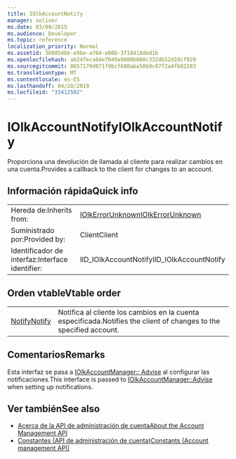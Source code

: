```yaml
---
title: IOlkAccountNotify
manager: soliver
ms.date: 03/09/2015
ms.audience: Developer
ms.topic: reference
localization_priority: Normal
ms.assetid: 360854bb-e9be-a784-e80b-3f18418ded1b
ms.openlocfilehash: ab24feca84e7049a9800b860c332db52d19cf929
ms.sourcegitcommit: 8657170d071f9bcf680aba50b9c07f2a4fb82283
ms.translationtype: MT
ms.contentlocale: es-ES
ms.lasthandoff: 04/28/2019
ms.locfileid: "33412502"
---
```

# <a name="iolkaccountnotify"></a><span data-ttu-id="bea5f-102">IOlkAccountNotify</span><span class="sxs-lookup"><span data-stu-id="bea5f-102">IOlkAccountNotify</span></span>

<span data-ttu-id="bea5f-103">Proporciona una devolución de llamada al cliente para realizar cambios en una cuenta.</span><span class="sxs-lookup"><span data-stu-id="bea5f-103">Provides a callback to the client for changes to an account.</span></span>
  
## <a name="quick-info"></a><span data-ttu-id="bea5f-104">Información rápida</span><span class="sxs-lookup"><span data-stu-id="bea5f-104">Quick info</span></span>

|||
|:-----|:-----|
|<span data-ttu-id="bea5f-105">Hereda de:</span><span class="sxs-lookup"><span data-stu-id="bea5f-105">Inherits from:</span></span>  <br/> |[<span data-ttu-id="bea5f-106">IOlkErrorUnknown</span><span class="sxs-lookup"><span data-stu-id="bea5f-106">IOlkErrorUnknown</span></span>](iolkerrorunknown.md) <br/> |
|<span data-ttu-id="bea5f-107">Suministrado por:</span><span class="sxs-lookup"><span data-stu-id="bea5f-107">Provided by:</span></span>  <br/> | <span data-ttu-id="bea5f-108">Client</span><span class="sxs-lookup"><span data-stu-id="bea5f-108">Client</span></span>  <br/> |
|<span data-ttu-id="bea5f-109">Identificador de interfaz:</span><span class="sxs-lookup"><span data-stu-id="bea5f-109">Interface identifier:</span></span>  <br/> |<span data-ttu-id="bea5f-110">IID_IOlkAccountNotify</span><span class="sxs-lookup"><span data-stu-id="bea5f-110">IID_IOlkAccountNotify</span></span>  <br/> |
   
## <a name="vtable-order"></a><span data-ttu-id="bea5f-111">Orden vtable</span><span class="sxs-lookup"><span data-stu-id="bea5f-111">Vtable order</span></span>

|||
|:-----|:-----|
|[<span data-ttu-id="bea5f-112">Notify</span><span class="sxs-lookup"><span data-stu-id="bea5f-112">Notify</span></span>](iolkaccountnotify-notify.md) <br/> |<span data-ttu-id="bea5f-113">Notifica al cliente los cambios en la cuenta especificada.</span><span class="sxs-lookup"><span data-stu-id="bea5f-113">Notifies the client of changes to the specified account.</span></span>  <br/> |
   
## <a name="remarks"></a><span data-ttu-id="bea5f-114">Comentarios</span><span class="sxs-lookup"><span data-stu-id="bea5f-114">Remarks</span></span>

<span data-ttu-id="bea5f-115">Esta interfaz se pasa a [IOlkAccountManager:: Advise](iolkaccountmanager-advise.md) al configurar las notificaciones.</span><span class="sxs-lookup"><span data-stu-id="bea5f-115">This interface is passed to [IOlkAccountManager::Advise](iolkaccountmanager-advise.md) when setting up notifications.</span></span> 
  
## <a name="see-also"></a><span data-ttu-id="bea5f-116">Ver también</span><span class="sxs-lookup"><span data-stu-id="bea5f-116">See also</span></span>

- [<span data-ttu-id="bea5f-117">Acerca de la API de administración de cuenta</span><span class="sxs-lookup"><span data-stu-id="bea5f-117">About the Account Management API</span></span>](about-the-account-management-api.md) 
- [<span data-ttu-id="bea5f-118">Constantes (API de administración de cuenta)</span><span class="sxs-lookup"><span data-stu-id="bea5f-118">Constants (Account management API)</span></span>](constants-account-management-api.md)

